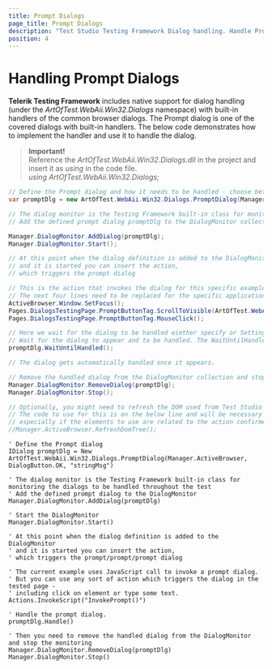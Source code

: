 ```yaml
---
title: Prompt Dialogs
page_title: Prompt Dialogs
description: "Test Studio Testing Framework Dialog handling. Handle Prompt dialog in coded step in Test Studio. Coded test to handle prompt dialogs in Test Studio."
position: 4
---
```

# Handling Prompt Dialogs

__Telerik Testing Framework__ includes native support for dialog handling (under the _ArtOfTest.WebAii.Win32.Dialogs_ namespace) with built-in handlers of the common browser dialogs. The Prompt dialog is one of the covered dialogs with built-in handlers. The below code demonstrates how to implement the handler and use it to handle the dialog.

>__Important!__
><br>
> Reference the _ArtOfTest.WebAii.Win32.Dialogs.dll_ in the project and insert it as _using_ in the code file.
><br>
> _using ArtOfTest.WebAii.Win32.Dialogs;_

```C#
// Define the Prompt dialog and how it needs to be handled - choose between Ok and Cancel
var promptDlg = new ArtOfTest.WebAii.Win32.Dialogs.PromptDialog(Manager.ActiveBrowser, DialogButton.OK, "message to type");

// The dialog monitor is the Testing Framework built-in class for monitoring the dialogs to be handled throughout the test
// Add the defined prompt dialog promptDlg to the DialogMonitor collection and start it 

Manager.DialogMonitor.AddDialog(promptDlg);
Manager.DialogMonitor.Start();

// At this point when the dialog definition is added to the DialogMonitor 
// and it is started you can insert the action, 
// which triggers the prompt dialog 

// This is the action that invokes the dialog for this specific example 
// The next four lines need to be replaced for the specific application under test
ActiveBrowser.Window.SetFocus();
Pages.DialogsTestingPage.PromptButtonTag.ScrollToVisible(ArtOfTest.WebAii.Core.ScrollToVisibleType.ElementCenterAtWindowCenter);
Pages.DialogsTestingPage.PromptButtonTag.MouseClick();

// Here we wait for the dialog to be handled eiether specify or Settings.Current.ClientReadyTimeout will be used by default
// Wait for the dialog to appear and to be handled. The WaitUntilHandled() method accepts miliseconds to define the time to wait. If no value is defined, the Settings.Current.ClientReadyTimeout is in use 
promptDlg.WaitUntilHandled();

// The dialog gets automatically handled once it appears. 

// Remove the handled dialog from the DialogMonitor collection and stop the monitoring 
Manager.DialogMonitor.RemoveDialog(promptDlg);
Manager.DialogMonitor.Stop();

// Optionally, you might need to refresh the DOM used from Test Studio after the dialog was handled
// The code to use for this is on the below line and will be necessary if you experience any issues with the next actions 
// especially if the elements to use are related to the action confirmed with the dialog handling
//Manager.ActiveBrowser.RefreshDomTree();

```

```VB
' Define the Prompt dialog
IDialog promptDlg = New ArtOfTest.WebAii.Win32.Dialogs.PromptDialog(Manager.ActiveBrowser, DialogButton.OK, "stringMsg")

' The dialog monitor is the Testing Framework built-in class for monitoring the dialogs to be handled throughout the test
' Add the defined prompt dialog to the DialogMonitor 
Manager.DialogMonitor.AddDialog(promptDlg)

' Start the DialogMonitor
Manager.DialogMonitor.Start()

' At this point when the dialog definition is added to the DialogMonitor 
' and it is started you can insert the action, 
' which triggers the prompt/prompt/prompt dialog 

' The current example uses JavaScript call to invoke a prompt dialog. 
' But you can use any sort of action which triggers the dialog in the tested page -
' including click on element or type some text.
Actions.InvokeScript("InvokePrompt()")

' Handle the prompt dialog. 
promptDlg.Handle()

' Then you need to remove the handled dialog from the DialogMonitor and stop the monitoring 
Manager.DialogMonitor.RemoveDialog(promptDlg)
Manager.DialogMonitor.Stop()

```
